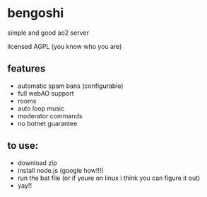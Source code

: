 # bengoshi
simple and good ao2 server

licensed AGPL (you know who you are)

features
---
- automatic spam bans (configurable)
- full webAO support
- rooms
- auto loop music
- moderator commands
- no botnet guarantee

to use:
---
- download zip
- install node.js (google how!!!)
- run the bat file (or if youre on linux i think you can figure it out)
- yay!!
